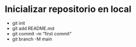 # Inicializar repositorio en local
* git init
* git add README.md
* git commit -m "first commit"
* git branch -M main